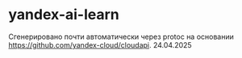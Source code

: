 # yandex-ai-learn
 
Сгенерировано почти автоматически через protoc на основании https://github.com/yandex-cloud/cloudapi. 24.04.2025